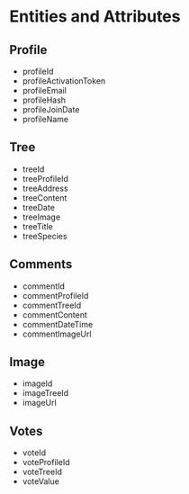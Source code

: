 # Entities and Attributes

## Profile
- profileId
- profileActivationToken
- profileEmail
- profileHash
- profileJoinDate
- profileName

## Tree
- treeId
- treeProfileId
- treeAddress
- treeContent
- treeDate
- treeImage
- treeTitle
- treeSpecies

## Comments
- commentId
- commentProfileId
- commentTreeId
- commentContent
- commentDateTime
- commentImageUrl

## Image
- imageId
- imageTreeId
- imageUrl

## Votes
- voteId
- voteProfileId
- voteTreeId
- voteValue
